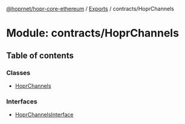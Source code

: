 [@hoprnet/hopr-core-ethereum](../README.md) / [Exports](../modules.md) / contracts/HoprChannels

# Module: contracts/HoprChannels

## Table of contents

### Classes

- [HoprChannels](../classes/contracts_hoprchannels.hoprchannels.md)

### Interfaces

- [HoprChannelsInterface](../interfaces/contracts_hoprchannels.hoprchannelsinterface.md)
